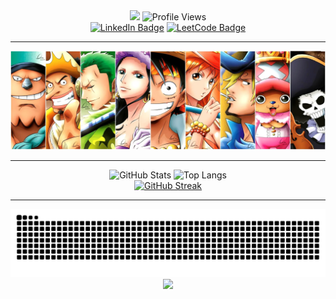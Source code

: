 <div id="header" align="center">
  <img src="https://capsule-render.vercel.app/api?text=Hi,%20I'm%20Stephen&animation=fadeIn&type=waving&color=gradient&customColorList=6&height=200"/>
  <img src="https://komarev.com/ghpvc/?username=chspur&style=for-the-badge&color=222288" alt="Profile Views"/>
  <div id="badges" align="center">
  <a href="https://www.linkedin.com/in/stw51924"><img src="https://img.shields.io/badge/LinkedIn-blue?style=for-the-badge&logo=linkedin&logoColor=white" alt="LinkedIn Badge"/></a>
  <a href="https://leetcode.com/u/chspur/"><img src="https://img.shields.io/badge/LeetCode-black?style=for-the-badge&logo=LeetCode&logoColor=orange" alt="LeetCode Badge"/></a>
  </div>
  <hr>
  <img src="strawhats.webp"/>
  <hr>
</div>

<div align="center">
  <img src="https://github-readme-stats.vercel.app/api?username=chspur&show_icons=true&theme=tokyonight&bg_color=000000&title_color=BF91F3&text_color=70A5FD&border_color=222288" alt="GitHub Stats"/>
  <img src="https://github-readme-stats.vercel.app/api/top-langs/?username=chspur&layout=compact&bg_color=000000&title_color=BF91F3&text_color=70A5FD&border_color=222288" alt="Top Langs"/>
  <br>
  <a href="https://git.io/streak-stats"><img src="https://github-readme-streak-stats-lilac-sigma.vercel.app?user=chspur&theme=tokyonight-duo&border=222288&stroke=222288&ring=BF91F3&fire=BF91F3&currStreakNum=70A5FD&currStreakLabel=70A5FD&dates=BF91F3&background=000000" alt="GitHub Streak"/></a>
  <hr>
  <img src="https://github.com/chspur/chspur/blob/output/github-contribution-grid-snake-dark.svg?palette=github-dark" alt="Snake Animation"/>
  <img src="https://capsule-render.vercel.app/api?type=waving&color=gradient&section=footer&customColorList=6&height=200"/>
</div>
